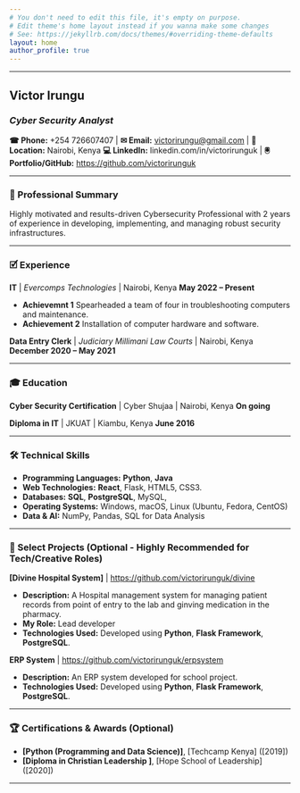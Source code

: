 ```yaml
---
# You don't need to edit this file, it's empty on purpose.
# Edit theme's home layout instead if you wanna make some changes
# See: https://jekyllrb.com/docs/themes/#overriding-theme-defaults
layout: home
author_profile: true
---
```

---
## **Victor Irungu**
### *Cyber Security Analyst*

**&#x260E; Phone:** +254 726607407 | **&#x2709; Email:** victorirungu@gmail.com | **&#x1F4CD; Location:** Nairobi, Kenya
**&#x1F4BB; LinkedIn:** linkedin.com/in/victorirunguk | **&#x1F5B2; Portfolio/GitHub:** https://github.com/victorirunguk

---

### **&#x1F4BC; Professional Summary**

Highly motivated and results-driven Cybersecurity Professional with 2 years of experience in developing, implementing, and managing robust security infrastructures. 

---

### **&#x1F5F9; Experience**

**IT** | *Evercomps Technologies* | Nairobi, Kenya
**May 2022 – Present**
* **Achievemnt 1** Spearheaded a team of four in troubleshooting computers and maintenance. 
* **Achievement 2** Installation of computer hardware and software. 

**Data Entry Clerk** | *Judiciary Millimani Law Courts* | Nairobi, Kenya
**December 2020 – May 2021**

---

### **&#x1F393; Education**

**Cyber Security Certification** | 
Cyber Shujaa | Nairobi, Kenya
**On going**

**Diploma in IT** | 
JKUAT | Kiambu, Kenya
**June 2016** 

---

### **&#x1F6E0; Technical Skills**

* **Programming Languages:** **Python**, **Java**
* **Web Technologies:** **React**, Flask, HTML5, CSS3.
* **Databases:** **SQL**, **PostgreSQL**, MySQL, 
* **Operating Systems:** Windows, macOS, Linux (Ubuntu, Fedora, CentOS)
* **Data & AI:** NumPy, Pandas, SQL for Data Analysis

---

### **&#x1F4C1; Select Projects (Optional - Highly Recommended for Tech/Creative Roles)**

**[Divine Hospital System]** | https://github.com/victorirunguk/divine
* **Description:** A Hospital management system for managing patient records from point of entry to the lab and ginving medication in the pharmacy.
* **My Role:** Lead developer
* **Technologies Used:**  Developed using **Python**, **Flask Framework**, **PostgreSQL**.


**ERP System** | https://github.com/victorirunguk/erpsystem
* **Description:** An ERP system developed for school project.
* **Technologies Used:** Developed using **Python**, **Flask Framework**, **PostgreSQL**.

---

### **&#x1F3C6; Certifications & Awards (Optional)**

* **[Python (Programming and Data Science)]**, [Techcamp Kenya] ([2019])
* **[Diploma in Christian Leadership ]**, [Hope School of Leadership] ([2020])

---
